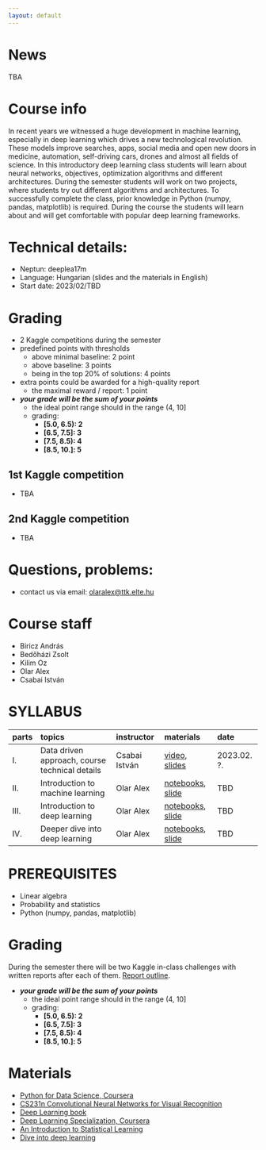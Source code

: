 ```yaml
---
layout: default
---
```


# News

TBA

# Course info

In recent years we witnessed a huge development in machine learning, especially in deep learning which drives a new technological revolution. These models improve searches, apps, social media and open new doors in medicine, automation, self-driving cars, drones and almost all fields of science. In this introductory deep learning class students will learn about neural networks, objectives, optimization algorithms and different architectures. During the semester students will work on two projects, where students try out different algorithms and architectures. To successfully complete the class, prior knowledge in Python (numpy, pandas, matplotlib) is required. During the course the students will learn about and will get comfortable with popular deep learning frameworks.

# Technical details:
- Neptun: deeplea17m
- Language: Hungarian (slides and the materials in English)
- Start date: 2023/02/TBD

# Grading

* 2 Kaggle competitions during the semester
* predefined points with thresholds
    * above minimal baseline: 2 point
    * above baseline: 3 points
    * being in the top 20% of solutions: 4 points 
* extra points could be awarded for a high-quality report
    * the maximal reward / report: 1 point
* ***your grade will be the sum of your points***
    * the ideal point range should in the range (4, 10]
    * grading:
        * **[5.0, 6.5): 2**
        * **[6.5, 7.5]: 3**
        * **[7.5, 8.5): 4**
        * **[8.5, 10.]: 5**

## 1st Kaggle competition

* TBA

## 2nd Kaggle competition

* TBA

# Questions, problems:
- contact us via email: olaralex@ttk.elte.hu

# Course staff
 - Biricz András
 - Bedőházi Zsolt
 - Kilim Oz
 - Olar Alex
 - Csabai István
 
# SYLLABUS

| parts        | topics          | instructor | materials | date |
|:-------------|:------------------|:------|:------|:------|
|  I. | Data driven approach, course technical details  | Csabai István       | [video](https://youtu.be/eb8efdIZ3j8), [slides]() | 2023.02. ?. |
|  II. | Introduction to machine learning                   | Olar Alex | [notebooks](TBA), [slide](https://docs.google.com/presentation/d/1NkD2Lv5exSOfGzJbxzWHweddV0abCC9o/edit?usp=sharing&ouid=113919100217127339445&rtpof=true&sd=true) | TBD |
| III. | Introduction to deep learning | Olar Alex | [notebooks](TBA), [slide](TBA) | TBD |
| IV. | Deeper dive into deep learning | Olar Alex  | [notebooks](TBA), [slide](TBA) | TBD |

# PREREQUISITES
 - Linear algebra
 - Probability and statistics
 - Python (numpy, pandas, matplotlib)

# Grading
During the semester there will be two Kaggle in-class challenges with written reports after each of them. [Report outline](https://docs.google.com/document/d/1GCK_Ohs5fwb0ewYXgbu3nOxVj_ICbAsDqkZERDd0rAk/edit?usp=sharing).

* ***your grade will be the sum of your points***
    * the ideal point range should in the range (4, 10]
    * grading:
        * **[5.0, 6.5): 2**
        * **[6.5, 7.5]: 3**
        * **[7.5, 8.5): 4**
        * **[8.5, 10.]: 5**

# Materials
 - [Python for Data Science, Coursera](https://www.coursera.org/learn/python-for-applied-data-science)
 - [CS231n Convolutional Neural Networks for Visual Recognition](http://cs231n.stanford.edu/)
 - [Deep Learning book](http://www.deeplearningbook.org/)
 - [Deep Learning Specialization, Coursera](https://www.coursera.org/specializations/deep-learning)
 - [An Introduction to Statistical Learning](http://www-bcf.usc.edu/~gareth/ISL/)
 - [Dive into deep learning](https://d2l.ai)

